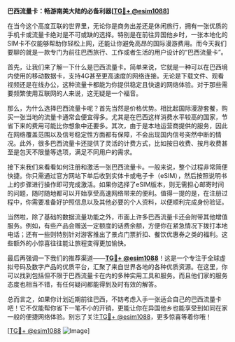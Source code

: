 **巴西流量卡：畅游南美大陆的必备利器[[TG💪+ @esim1088](https://t.me/s/esim1088)]**

在当今这个高度互联的世界里，无论你是商务出差还是休闲旅行，拥有一张优质的手机卡或流量卡绝对是不可或缺的选择。特别是在前往异国他乡时，一张本地化的SIM卡不仅能够帮助你轻松上网，还能让你避免高昂的国际漫游费用。而今天我们要聊的就是一款专门为前往巴西旅行、工作或者生活的用户设计的“巴西流量卡”。

首先，让我们来了解一下什么是巴西流量卡。简单来说，它就是一种可以在巴西境内使用的移动数据卡，支持4G甚至更高速度的网络连接。无论是下载文件、观看视频还是在线办公，这种流量卡都能为你提供稳定且快速的网络体验。对于那些需要频繁使用互联网的人来说，这无疑是一个福音。

那么，为什么选择巴西流量卡呢？首先当然是价格优势。相比起国际漫游套餐，购买一张当地的流量卡通常会便宜得多。尤其是在巴西这样消费水平较高的国家，节省下来的费用可能比你想象中还要多。其次，由于是本地运营商提供的服务，因此在网络覆盖范围以及信号稳定性方面都有保障，不会出现国内信号突然中断的情况。此外，很多巴西流量卡还提供了灵活的计费方式，比如按日收费、按月收费甚至是包天不限量等选项，满足不同用户的需求。

接下来我们来看看如何注册和激活一张巴西流量卡。一般来说，整个过程非常简便快捷。你只需通过官方网站下单后收到实体卡或电子卡（eSIM），然后按照说明书上的步骤进行操作即可完成激活。如果你选择了eSIM版本，则无需担心邮寄时间的问题，随时随地都可以开始享受高速网络带来的便利。值得一提的是，在注册过程中，你需要准备好护照信息以及其他必要的个人资料，以便顺利完成身份验证。

当然啦，除了基础的数据流量功能之外，市面上许多巴西流量卡还会附带其他增值服务。例如，有些产品会赠送一定额度的话费余额，方便你在紧急情况下拨打本地电话；还有一些则特别针对游客推出了景点门票折扣、餐饮优惠券之类的福利。这些额外的小惊喜往往能让旅程变得更加愉快。

最后再强调一下我们的推荐渠道——**[TG💪+ @esim1088](https://t.me/s/esim1088)**！这是一个专注于全球虚拟号码及数字产品的优质平台，汇聚了来自世界各地的各种优质资源。在这里，你可以找到包括但不限于巴西流量卡在内的多种实用工具和服务。而且他们家的服务态度也相当不错，有任何疑问都能得到及时有效的解答。

总而言之，如果你计划近期前往巴西，不妨考虑入手一张适合自己的巴西流量卡吧！它不仅能帮你省下一笔不小的开销，更能让你在异国他乡也能享受到如同在家一般的便捷网络体验。别忘了关注[TG💪+ @esim1088](https://t.me/s/esim1088)，更多惊喜等着你哦！

[[TG💪+ @esim1088](https://t.me/s/esim1088) ![Image](https://i.postimg.cc/4NQfJmqS/Snipaste-2025-05-13-00-14-12.png)]